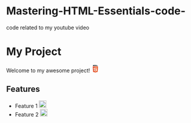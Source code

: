 # Mastering-HTML-Essentials-code-
code related to my youtube video
# My Project

Welcome to my awesome project! <img src="html.png" width="20" height="20" />

## Features
- Feature 1 <img src="https://example.com/star.png" width="20" height="20" />
- Feature 2 <img src="https://example.com/fire.png" width="20" height="20" />

